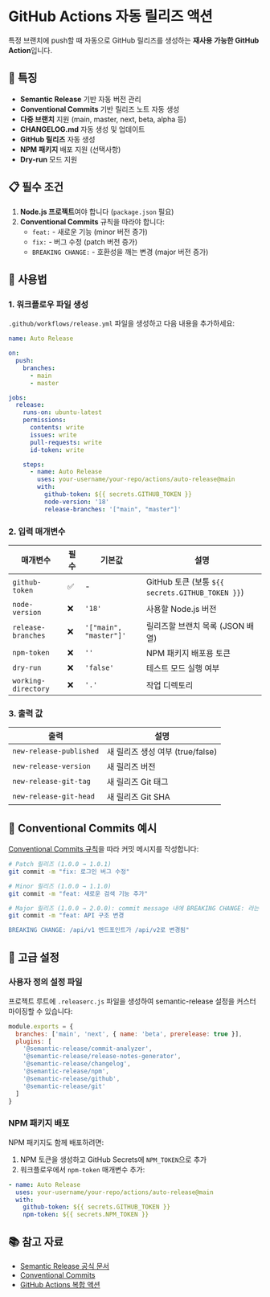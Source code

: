 # GitHub Actions 자동 릴리즈 액션

특정 브랜치에 push할 때 자동으로 GitHub 릴리즈를 생성하는 **재사용 가능한 GitHub Action**입니다.

## 🚀 특징

- **Semantic Release** 기반 자동 버전 관리
- **Conventional Commits** 기반 릴리즈 노트 자동 생성
- **다중 브랜치** 지원 (main, master, next, beta, alpha 등)
- **CHANGELOG.md** 자동 생성 및 업데이트
- **GitHub 릴리즈** 자동 생성
- **NPM 패키지** 배포 지원 (선택사항)
- **Dry-run** 모드 지원

## 📋 필수 조건

1. **Node.js 프로젝트**여야 합니다 (`package.json` 필요)
2. **Conventional Commits** 규칙을 따라야 합니다:
   - `feat:` - 새로운 기능 (minor 버전 증가)
   - `fix:` - 버그 수정 (patch 버전 증가)
   - `BREAKING CHANGE:` - 호환성을 깨는 변경 (major 버전 증가)

## 🔧 사용법

### 1. 워크플로우 파일 생성

`.github/workflows/release.yml` 파일을 생성하고 다음 내용을 추가하세요:

```yaml
name: Auto Release

on:
  push:
    branches:
      - main
      - master

jobs:
  release:
    runs-on: ubuntu-latest
    permissions:
      contents: write
      issues: write
      pull-requests: write
      id-token: write

    steps:
      - name: Auto Release
        uses: your-username/your-repo/actions/auto-release@main
        with:
          github-token: ${{ secrets.GITHUB_TOKEN }}
          node-version: '18'
          release-branches: '["main", "master"]'
```

### 2. 입력 매개변수

| 매개변수 | 필수 | 기본값 | 설명 |
|---------|------|-------|------|
| `github-token` | ✅ | - | GitHub 토큰 (보통 `${{ secrets.GITHUB_TOKEN }}`) |
| `node-version` | ❌ | `'18'` | 사용할 Node.js 버전 |
| `release-branches` | ❌ | `'["main", "master"]'` | 릴리즈할 브랜치 목록 (JSON 배열) |
| `npm-token` | ❌ | `''` | NPM 패키지 배포용 토큰 |
| `dry-run` | ❌ | `'false'` | 테스트 모드 실행 여부 |
| `working-directory` | ❌ | `'.'` | 작업 디렉토리 |

### 3. 출력 값

| 출력 | 설명 |
|------|------|
| `new-release-published` | 새 릴리즈 생성 여부 (true/false) |
| `new-release-version` | 새 릴리즈 버전 |
| `new-release-git-tag` | 새 릴리즈 Git 태그 |
| `new-release-git-head` | 새 릴리즈 Git SHA |

## 📝 Conventional Commits 예시
[Conventional Commits 규칙](https://www.conventionalcommits.org/)을 따라 커밋 메시지를 작성합니다:

```bash
# Patch 릴리즈 (1.0.0 → 1.0.1)
git commit -m "fix: 로그인 버그 수정"

# Minor 릴리즈 (1.0.0 → 1.1.0)
git commit -m "feat: 새로운 검색 기능 추가"

# Major 릴리즈 (1.0.0 → 2.0.0): commit message 내에 BREAKING CHANGE: 라는 footer가 포함되어 있으면 적용됨
git commit -m "feat: API 구조 변경

BREAKING CHANGE: /api/v1 엔드포인트가 /api/v2로 변경됨"
```

## 🔧 고급 설정

### 사용자 정의 설정 파일

프로젝트 루트에 `.releaserc.js` 파일을 생성하여 semantic-release 설정을 커스터마이징할 수 있습니다:

```javascript
module.exports = {
  branches: ['main', 'next', { name: 'beta', prerelease: true }],
  plugins: [
    '@semantic-release/commit-analyzer',
    '@semantic-release/release-notes-generator',
    '@semantic-release/changelog',
    '@semantic-release/npm',
    '@semantic-release/github',
    '@semantic-release/git'
  ]
}
```

### NPM 패키지 배포

NPM 패키지도 함께 배포하려면:

1. NPM 토큰을 생성하고 GitHub Secrets에 `NPM_TOKEN`으로 추가
2. 워크플로우에서 `npm-token` 매개변수 추가:

```yaml
- name: Auto Release
  uses: your-username/your-repo/actions/auto-release@main
  with:
    github-token: ${{ secrets.GITHUB_TOKEN }}
    npm-token: ${{ secrets.NPM_TOKEN }}
```

## 📚 참고 자료

- [Semantic Release 공식 문서](https://semantic-release.gitbook.io/semantic-release)
- [Conventional Commits](https://www.conventionalcommits.org/)
- [GitHub Actions 복합 액션](https://docs.github.com/en/actions/creating-actions/creating-a-composite-action)

